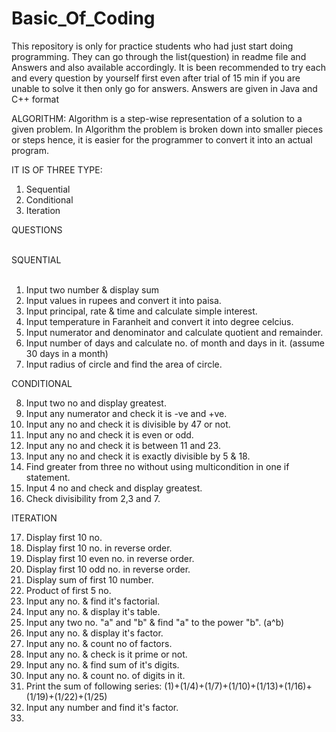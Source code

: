 # Basic_Of_Coding
This repository is only for practice students who had just start doing programming. They can go through the list(question) in readme file and Answers and also available accordingly. It is been recommended to try each and every question by yourself first even after trial of 15 min if you are unable to solve it then only go for answers.
Answers are given in Java and C++ format

ALGORITHM: Algorithm is a step-wise representation of a solution to a given problem. In Algorithm the problem is broken down into smaller pieces or steps hence, it is easier for the programmer to convert it into an actual program.

IT IS OF THREE TYPE:
1. Sequential
2. Conditional
3. Iteration

QUESTIONS</br>

</br>
SQUENTIAL</br>
</br>

1. Input two number & display sum
2. Input values in rupees and convert it into paisa.
3. Input principal, rate & time and calculate simple interest.
4. Input temperature in Faranheit and convert it into degree celcius.
5. Input numerator and denominator and calculate quotient and remainder.
6. Input number of days and calculate no. of month and days in it. (assume 30 days in a month)
7. Input radius of circle and find the area of circle.

CONDITIONAL

8. Input two no and display greatest.
9. Input any numerator and check it is -ve and +ve.
10. Input any no and check it is divisible by 47 or not.
11. Input any no and check it is even or odd.
12. Input any no and check it is between 11 and 23.
13. Input any no and check it is exactly divisible by 5 & 18.
14. Find greater from three no without using multicondition in one if statement.
15. Input 4 no and check and display greatest.
16. Check divisibility from 2,3 and 7.

ITERATION

17. Display first 10 no.
18. Display first 10 no. in reverse order.
19. Display first 10 even no. in reverse order.
20. Display first 10 odd no. in reverse order.
21. Display sum of first 10 number.
22. Product of first 5 no.
23. Input any no. & find it's factorial.
24. Input any no. &  display it's table.
25. Input any two no. "a" and "b" & find "a" to the power "b". (a^b)
26. Input any no. &  display it's factor.
27. Input any no. & count no of factors.
28. Input any no. & check is it prime or not.
29. Input any no. & find sum of it's digits.
30. Input any no. & count no. of digits in it.
31. Print the sum of following series: (1)+(1/4)+(1/7)+(1/10)+(1/13)+(1/16)+(1/19)+(1/22)+(1/25)
32. Input any number and find it's factor.
33. 
